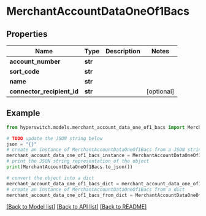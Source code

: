 # MerchantAccountDataOneOf1Bacs


## Properties

Name | Type | Description | Notes
------------ | ------------- | ------------- | -------------
**account_number** | **str** |  | 
**sort_code** | **str** |  | 
**name** | **str** |  | 
**connector_recipient_id** | **str** |  | [optional] 

## Example

```python
from hyperswitch.models.merchant_account_data_one_of1_bacs import MerchantAccountDataOneOf1Bacs

# TODO update the JSON string below
json = "{}"
# create an instance of MerchantAccountDataOneOf1Bacs from a JSON string
merchant_account_data_one_of1_bacs_instance = MerchantAccountDataOneOf1Bacs.from_json(json)
# print the JSON string representation of the object
print(MerchantAccountDataOneOf1Bacs.to_json())

# convert the object into a dict
merchant_account_data_one_of1_bacs_dict = merchant_account_data_one_of1_bacs_instance.to_dict()
# create an instance of MerchantAccountDataOneOf1Bacs from a dict
merchant_account_data_one_of1_bacs_from_dict = MerchantAccountDataOneOf1Bacs.from_dict(merchant_account_data_one_of1_bacs_dict)
```
[[Back to Model list]](../README.md#documentation-for-models) [[Back to API list]](../README.md#documentation-for-api-endpoints) [[Back to README]](../README.md)


